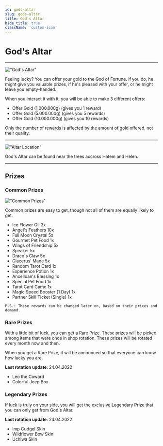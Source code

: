 ```yaml
---
id: gods-altar
slug: gods-altar
title: God's Altar 
hide_title: true
className: 'custom-icon'
---
```


# God's Altar

---

!["God's Altar"](https://i.imgur.com/XbDi6X7.jpeg)

Feeling lucky? You can offer your gold to the God of Fortune.
If you do, he might give you valuable prizes, if he's pleased with your offer, or he might leave you empty-handed.

When you interact it with it, you will be able to make 3 different offers:
- Offer Gold (1.000.000g) (gives you 1 reward)
- Offer Gold (5.000.000g) (gives you 5 rewards)
- Offer Gold (10.000.000g) (gives you 10 rewards)

Only the number of rewards is affected by the amount of gold offered, not their quality.

---

!["Altar Location"](https://i.imgur.com/XYYz5aB.jpg)

God's Altar can be found near the trees accross Hatem and Helen.

---

## Prizes

### Common Prizes

!["Common Prizes"](https://i.imgur.com/EGZc2SB.jpg)

Common prizes are easy to get, though not all of them are equally likely to get.

- Ice Flower Oil 3x
- Angel's Feathers 10x
- Full Moon Crystal 5x
- Gourmet Pet Food 1x
- Wings of Friendship 5x
- Speaker 5x
- Draco's Claw 5x
- Glacerus' Mane 5x
- Random Tarot Card 1x
- Experience Potion 1x
- Ancelloan's Blessing 1x
- Special Pet Food 1x
- Tarot Card Game 1x
- Magic Speed Booster (1 Day) 1x
- Partner Skill Ticket (Single) 1x

``P.S.: These rewards can be changed later on, based on their prices and demand.``

### Rare Prizes

With a little bit of luck, you can get a Rare Prize.
These prizes will be picked among items that were once in shop rotation.
These prizes will be rotated every month now and then.

When you get a Rare Prize, it will be announced so that everyone can know how lucky you are.

**Last rotation update**: 24.04.2022

- Leo the Coward
- Colorful Jeep Box

### Legendary Prizes

If luck is truly on your side, you will get the exclusive Legendary Prize that you can only get from God's Altar.

**Last rotation update**: 24.04.2022

- Imp Cudgel Skin
- Wildflower Bow Skin
- Uchiwa Skin